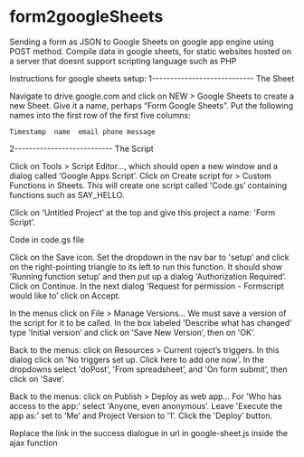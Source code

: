 # form2googleSheets
Sending a form as JSON to Google Sheets on google app engine using POST method. Compile data in google sheets, for static websites hosted on a server that doesnt support scripting language such as PHP


Instructions for google sheets setup:
1----------------------------
The Sheet

Navigate to drive.google.com and click on NEW > Google Sheets to create a new Sheet. Give it a name, perhaps “Form Google Sheets”. Put the following names into the first row of the first five columns:

    Timestamp  name  email phone message
2---------------------------
The Script

Click on Tools > Script Editor…, which should open a new window and a dialog called ‘Google Apps Script’. Click on Create script for > Custom Functions in Sheets. This will create one script called 'Code.gs’ containing functions such as SAY_HELLO.

Click on 'Untitled Project’ at the top and give this project a name: 'Form Script’.

Code in code.gs file

Click on the Save icon. Set the dropdown in the nav bar to 'setup’ and click on the right-pointing triangle to its left to run this function. It should show 'Running function setup’ and then put up a dialog 'Authorization Required’. Click on Continue. In the next dialog 'Request for permission - Formscript would like to’ click on Accept.

In the menus click on File > Manage Versions… We must save a version of the script for it to be called. In the box labeled 'Describe what has changed’ type 'Initial version’ and click on 'Save New Version’, then on 'OK’.

Back to the menus: click on Resources > Current roject’s triggers. In this dialog click on 'No triggers set up. Click here to add one now’. In the dropdowns select 'doPost’, 'From spreadsheet’, and 'On form submit’, then click on 'Save’.

Back to the menus: click on Publish > Deploy as web app… For 'Who has access to the app:’ select 'Anyone, even anonymous’. Leave 'Execute the app as:’ set to 'Me’ and Project Version to '1’. Click the 'Deploy’ button.

Replace the link in the success dialogue in url in google-sheet.js inside the ajax function
